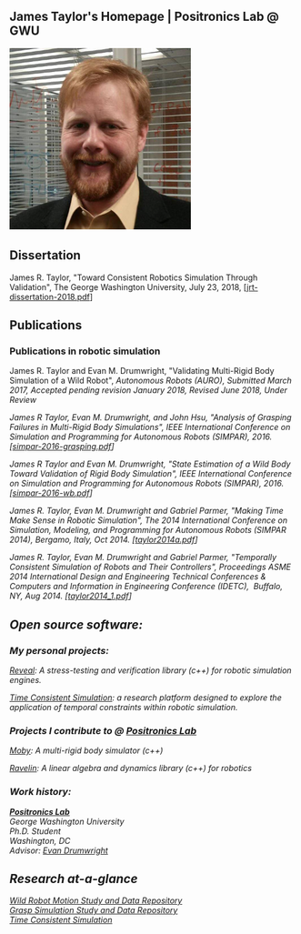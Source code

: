 ## James Taylor's Homepage     |      Positronics Lab @ GWU
![James](images/jrt_small.png)

## Dissertation
James R. Taylor, "Toward Consistent Robotics Simulation Through Validation", The George Washington University, July 23, 2018, [<a href="/assets/pdfs/jrt-dissertation-2018.pdf">jrt-dissertation-2018.pdf</a>]

## Publications 

### Publications in robotic simulation 
James R. Taylor and Evan M. Drumwright, "Validating Multi-Rigid Body Simulation of a Wild Robot", <i>Autonomous Robots<i> (AURO), Submitted March 2017, Accepted pending revision January 2018, Revised June 2018, <i>Under Review<i>

James R Taylor, Evan M. Drumwright, and John Hsu, "Analysis of Grasping Failures in Multi-Rigid Body Simulations", <i>IEEE International Conference on Simulation and Programming for Autonomous Robots</i> (SIMPAR), 2016. [<a href="/assets/pdfs/simpar-2016-grasping.pdf">simpar-2016-grasping.pdf</a>]

James R Taylor and Evan M. Drumwright, "State Estimation of a Wild Body Toward Validation of Rigid Body Simulation", <i>IEEE International Conference on Simulation and Programming for Autonomous Robots</i> (SIMPAR), 2016. [<a href="/assets/pdfs/simpar-2016-wb.pdf">simpar-2016-wb.pdf</a>]

James R. Taylor, Evan M. Drumwright and Gabriel Parmer, "Making Time Make Sense in Robotic Simulation", <i>The 2014 International Conference on Simulation, Modeling, and Programming for Autonomous Robots (SIMPAR 2014)</i>, Bergamo, Italy, Oct 2014. [<a title="pdf" href="http://robotics.gwu.edu/positronics/wp-content/uploads/2014/11/taylor2014_2.pdf">taylor2014a.pdf</a>]

James R. Taylor, Evan M. Drumwright and Gabriel Parmer, "Temporally Consistent Simulation of Robots and Their Controllers", Proceedings ASME 2014 International Design and Engineering Technical Conferences &amp; Computers and Information in Engineering Conference (IDETC),  Buffalo, NY, Aug 2014. [<a title="pdf" href="http://robotics.gwu.edu/positronics/wp-content/uploads/2014/09/taylor2014_1.pdf" target="_blank">taylor2014_1.pdf</a>]

## Open source software:

### My personal projects:

[Reveal](https://github.com/PositronicsLab/reveal): A stress-testing and verification library (c++) for robotic simulation engines.

[Time Consistent Simulation](https://github.com/PositronicsLab/tcs): a research platform designed to explore the application of temporal constraints within robotic simulation.

### Projects I contribute to @ [Positronics Lab](https://github.com/PositronicsLab)

<a href="http://positronicslab.github.io/Moby/" target="_blank">Moby</a>: A multi-rigid body simulator (c++)

<a href="https://github.com/PositronicsLab/Ravelin" target="_blank">Ravelin</a>: A linear algebra and dynamics library (c++) for robotics

### Work history:

[**Positronics Lab**](https://PositronicsLab.github.io) <br />
George Washington University <br />
Ph.D. Student <br />
Washington, DC <br />
Advisor: [Evan Drumwright](http://edrumwri.github.io/)
 
## Research at-a-glance

[Wild Robot Motion Study and Data Repository](http://positronicslab.github.io/blog/wild-robot/) <br />
[Grasp Simulation Study and Data Repository](http://positronicslab.github.io/blog/grasp-data/) <br />
[Time Consistent Simulation](http://positronicslab.github.io/blog/tcs/)
